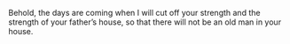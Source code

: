 Behold, the days are coming when I will cut off your strength and the strength of your father’s house, so that there will not be an old man in your house.
